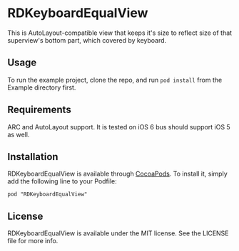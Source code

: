 # RDKeyboardEqualView

This is AutoLayout-compatible view that keeps it's size to reflect size of that superview's bottom part, which covered by keyboard.

## Usage

To run the example project, clone the repo, and run `pod install` from the Example directory first.

## Requirements

ARC and AutoLayout support.
It is tested on iOS 6 bus should support iOS 5 as well.

## Installation

RDKeyboardEqualView is available through [CocoaPods](http://cocoapods.org). To install
it, simply add the following line to your Podfile:

    pod "RDKeyboardEqualView"

## License

RDKeyboardEqualView is available under the MIT license. See the LICENSE file for more info.

